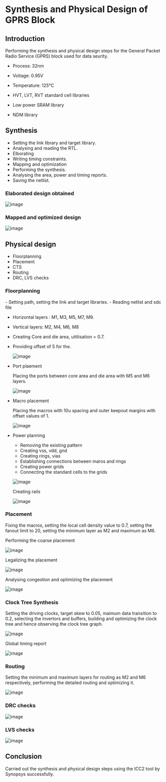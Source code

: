 <h1> Synthesis and Physical Design of GPRS Block </h1>

<h2> Introduction </h2>

Performing the synthesis and physical design steps for the General Packet Radio Service (GPRS) block used for data seurity.

- Process: 32nm 
- Voltage: 0.95V
- Temperature: 125°C 

- HVT, LVT, RVT standard cell libraries
- Low power SRAM library
- NDM library

<h2> Synthesis </h2>

- Setting the link library and target library.
- Analysing and reading the RTL.
- Elborating
- Writing timing constraints.
- Mapping and optimization
- Performing the synthesis.
- Analysing the area, power and timing reports.
- Saving the netlist.

<h3> Elaborated design obtained </h3>

![image](https://github.com/user-attachments/assets/203985b3-8973-4dee-98cc-3919ec3b3db0)

<h3> Mapped and optimized design </h3>

![image](https://github.com/user-attachments/assets/a6948887-2009-4354-b499-0979d4bfa23a)

<h2> Physical design </h2>

- Floorplanning
- Placement
- CTS
- Routing
- DRC, LVS checks

<h3> Floorplanning </h3>
- Setting path, setting the link and target libraries.
- Reading netlist and sdc file
  
- Horizontal layers : M1, M3, M5, M7, M9.
- Vertical layers: M2, M4, M6, M8
- Creating Core and die area, uitilisation = 0.7.
- Providing offset of 5 for the.

  ![image](https://github.com/user-attachments/assets/f81d16e9-84dd-418e-acf3-f118ef305ba5)

- Port plaement

  Placing the ports between core area and die area with M5 and M6 layers.

  ![image](https://github.com/user-attachments/assets/ecb6ddac-b1f1-4f16-a8e2-18d509664e07)

- Macro placement

  Placing the macros with 10u spacing and outer keepout margins with offset values of 1.

  ![image](https://github.com/user-attachments/assets/cf642214-17bd-4ec5-a5d3-72bb79506db8)

  
- Power planning

  - Removing the existing pattern
  - Creating vss, vdd, gnd
  - Creating rings, vias
  - Establishing connections between maros and rings
  - Creating power grids
  - Connecting the standard cells to the grids

  ![image](https://github.com/user-attachments/assets/9a4f3b8c-8a1d-4e64-a98f-565c665063e5)

  Creating rails

  ![image](https://github.com/user-attachments/assets/85fc5917-42dd-4f17-af2c-916bdda44f66)

<h3> Placement </h3>

Fixing the macros, setting the local cell density value to 0.7, setting the fanout limit to 20, setting the minimum layer as M2 and maximum as M6.

Performing the coarse placement

![image](https://github.com/user-attachments/assets/e85f5387-f196-4024-8fd3-5988aab09380)

Legalizing the placement

![image](https://github.com/user-attachments/assets/5c488165-07b8-4a6f-815c-ef0521a326c4)

Analysing congestion and optimizing the placement

![image](https://github.com/user-attachments/assets/109c7cf8-997f-40ab-9c44-ee0a46070909)

<h3> Clock Tree Synthesis </h3>

Setting the driving clocks, target skew to 0.05, maimum data transition to 0.2, selecting the invertors and buffers, building and optimizing the clock tree and hence observing the clock tree graph.

![image](https://github.com/user-attachments/assets/95b42241-c9ba-4e6a-9f36-caaa96ac5168)

Global timing report

![image](https://github.com/user-attachments/assets/2c61fb3e-d89e-4533-8330-2a3c6f72b65b)

<h3> Routing </h3>

Setting the minimum and maximum layers for routing as M2 and M6 respectively, performing the detailed routing and optimizing it.

![image](https://github.com/user-attachments/assets/fcd33155-d7c9-43c6-aff4-f1b0663621b4)

<h3> DRC checks </h3>

![image](https://github.com/user-attachments/assets/06dc50d2-b8c4-4b56-902f-feaaba702d54)

<h3> LVS checks </h3>

![image](https://github.com/user-attachments/assets/d69bb59d-69fb-4aef-acba-6725e230df95)

<h2> Conclusion </h2>

Carried out the synthesis and physical design steps using the ICC2 tool by Synopsys successfully.













